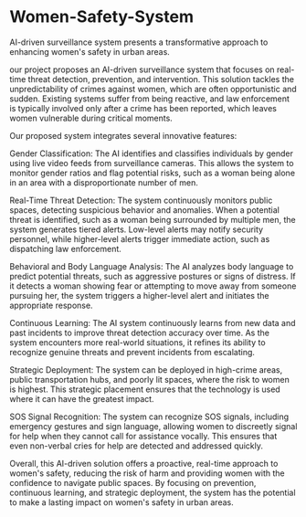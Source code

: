 # Women-Safety-System
AI-driven surveillance system presents a transformative approach to enhancing women's safety in urban areas.

our project proposes an AI-driven surveillance system that focuses on real-time threat detection, prevention, and intervention. This solution tackles the unpredictability of crimes against women, which are often opportunistic and sudden. Existing systems suffer from being reactive, and law enforcement is typically involved only after a crime has been reported, which leaves women vulnerable during critical moments.

Our proposed system integrates several innovative features:

Gender Classification: The AI identifies and classifies individuals by gender using live video feeds from surveillance cameras. This allows the system to monitor gender ratios and flag potential risks, such as a woman being alone in an area with a disproportionate number of men.

Real-Time Threat Detection: The system continuously monitors public spaces, detecting suspicious behavior and anomalies. When a potential threat is identified, such as a woman being surrounded by multiple men, the system generates tiered alerts. Low-level alerts may notify security personnel, while higher-level alerts trigger immediate action, such as dispatching law enforcement.

Behavioral and Body Language Analysis: The AI analyzes body language to predict potential threats, such as aggressive postures or signs of distress. If it detects a woman showing fear or attempting to move away from someone pursuing her, the system triggers a higher-level alert and initiates the appropriate response.

Continuous Learning: The AI system continuously learns from new data and past incidents to improve threat detection accuracy over time. As the system encounters more real-world situations, it refines its ability to recognize genuine threats and prevent incidents from escalating.

Strategic Deployment: The system can be deployed in high-crime areas, public transportation hubs, and poorly lit spaces, where the risk to women is highest. This strategic placement ensures that the technology is used where it can have the greatest impact.

SOS Signal Recognition: The system can recognize SOS signals, including emergency gestures and sign language, allowing women to discreetly signal for help when they cannot call for assistance vocally. This ensures that even non-verbal cries for help are detected and addressed quickly.

Overall, this AI-driven solution offers a proactive, real-time approach to women's safety, reducing the risk of harm and providing women with the confidence to navigate public spaces. By focusing on prevention, continuous learning, and strategic deployment, the system has the potential to make a lasting impact on women's safety in urban areas.
